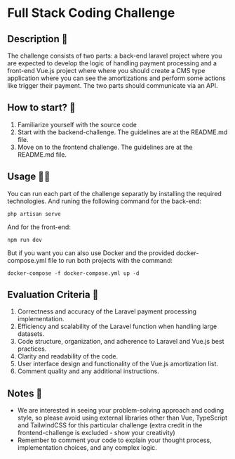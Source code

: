 # Full Stack Coding Challenge

## Description 📘

The challenge consists of two parts: a back-end laravel project where you are expected to develop the logic of handling payment processing and a front-end Vue.js project where where you should create a CMS type application where you can see the amortizations and perform some actions like trigger their payment. The two parts should communicate via an API.

## How to start? 🤔

1. Familiarize yourself with the source code
2. Start with the backend-challenge. The guidelines are at the README.md file.
3. Move on to the frontend challenge. The guidelines are at the README.md file.

## Usage 🧑‍💻

You can run each part of the challenge separatly by installing the required technologies. And runing the following command for the back-end:

```
php artisan serve
```

And for the front-end:

```
npm run dev
```

But if you want you can also use Docker and the provided docker-compose.yml file to run both projects with the command:

```
docker-compose -f docker-compose.yml up -d
```

## Evaluation Criteria 🧪

1. Correctness and accuracy of the Laravel payment processing implementation.
2. Efficiency and scalability of the Laravel function when handling large datasets.
3. Code structure, organization, and adherence to Laravel and Vue.js best practices.
4. Clarity and readability of the code.
5. User interface design and functionality of the Vue.js amortization list.
6. Comment quality and any additional instructions.

## Notes 📝

- We are interested in seeing your problem-solving approach and coding style, so please avoid using external libraries other than Vue, TypeScript and TailwindCSS for this particular challenge (extra credit in the frontend-challenge is excluded - show your creativity)
- Remember to comment your code to explain your thought process, implementation choices, and any complex logic.
